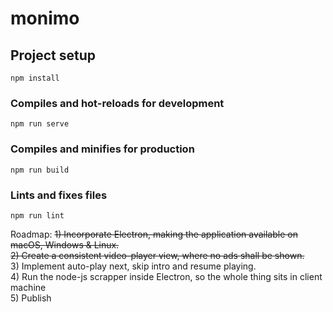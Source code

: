 # monimo

## Project setup
```
npm install
```

### Compiles and hot-reloads for development
```
npm run serve
```

### Compiles and minifies for production
```
npm run build
```

### Lints and fixes files
```
npm run lint
```

Roadmap: 
~~1) Incorporate Electron, making the application available on macOS, Windows & Linux.~~</br>
~~2) Create a consistent video-player view, where no ads shall be shown.~~</br>
3) Implement auto-play next, skip intro and resume playing.</br>
4) Run the node-js scrapper inside Electron, so the whole thing sits in client machine</br>
5) Publish</br>
